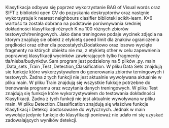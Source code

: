 Klasyfikacja odbywa się poprzez wykorzystanie BAG of Visual words oraz SIFT z biblioteki open CV do pozyskania deskryptorów oraz nastęnie wykorzystuje k nearest neighbours clasifier biblioteki scikit-learn. K=6 wartość ta została dobrana na podstawie porównywania średniej dokładności klasyfikacji różnych K na 100 różnych zbiorów testowych/treningowych.
Jako dane treningowe podaje wycinek zdjęcia na ktorym znajduję sie obiekt z etykietą speed limit dla znaków ograniczenia prędkości oraz other dla pozostałych.Dodatkowo oraz losowo wycięte fragmenty na których obiektu nie ma, z etykietą other w celu zapewnienia poprawnej klasyfikacji wycinków zawierających tylko fragmenty tła/nieba/budynków.
Sam program jest podzielony na 5 plików .py. main ,Data_sets ,Train ,Test ,Detection_Classification.
W pliku Data Sets znajdują sie funkcje które wykorzystywałem do generowania zbiorów terningowych i testowych. Żadna z tych funkcji nie jest aktualnie wywoływana aktualnie w pliku main.
W pliku Train znajdują się wszystkie fukkcje potrzebne do trenowania programu oraz wczytania danych treningowych.
W pliku Test znajdują się funkcje które wykorzystywałem do testowania dokładności Klasyfikacji. Żadna z tych funkcji nie jest aktualnie wywoływana w pliku main.
W pliku Detection_Classification znajdują się właściwe funkcje Klasyfikacj i Detekcji dostosowane do wytycznych. Jednak w main wywołuje jedynie funkcje do klasyfikacji ponieważ nie udało mi się uzyskać zadowalających wyników detekcji.

